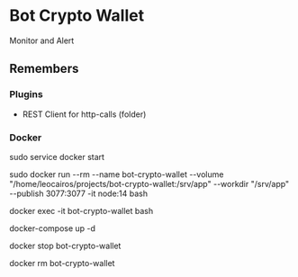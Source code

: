 # Bot Crypto Wallet

Monitor and Alert

## Remembers

### Plugins
  * REST Client for http-calls (folder) 
  
### Docker 

sudo service docker start

sudo docker run --rm --name bot-crypto-wallet --volume "/home/leocairos/projects/bot-crypto-wallet:/srv/app" --workdir "/srv/app" --publish 3077:3077 -it node:14 bash

docker exec -it bot-crypto-wallet bash

docker-compose up -d

docker stop bot-crypto-wallet

docker rm bot-crypto-wallet